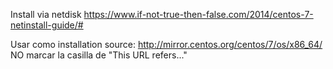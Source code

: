 Install via netdisk
https://www.if-not-true-then-false.com/2014/centos-7-netinstall-guide/#

Usar como installation source:
http://mirror.centos.org/centos/7/os/x86_64/
NO marcar la casilla de "This URL refers..."
